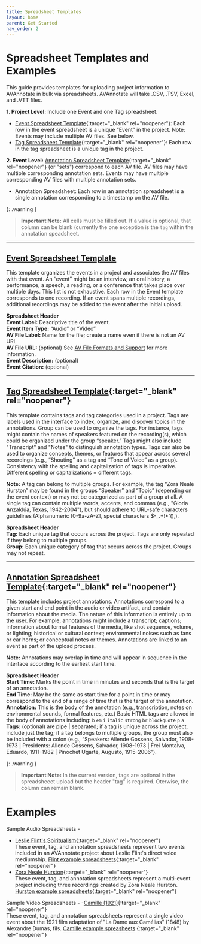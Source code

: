 ```yaml
---
title: Spreadsheet Templates
layout: home
parent: Get Started
nav_order: 2
---
```

# Spreadsheet Templates and Examples

This guide provides templates for uploading project information to AVAnnotate in bulk via spreadsheets. AVAnnotate will take .CSV, .TSV, Excel, and .VTT files.

**1. Project Level:** Include one Event and one Tag spreadsheet. 
* [Event Spreadsheet Template](https://docs.google.com/spreadsheets/d/1noYKA8DFaHkSLq-MXSPwCccY3YFeyR52/edit?usp=drive_link&ouid=112492510360958259862&rtpof=true&sd=true){:target="_blank" rel="noopener"}: Each row in the event spreadsheet is a unique “Event” in the project. Note: Events may include multiple AV files. See below.
* [Tag Spreadsheet Template](https://docs.google.com/spreadsheets/d/1LOuw5aiF4v00Ivx3S-ozPcGHzeZf3ovz/edit?usp=sharing&ouid=112492510360958259862&rtpof=true&sd=true){:target="_blank" rel="noopener"}: Each row in the tag spreadsheet is a unique tag in the project.
  
**2. Event Level:** [Annotation Spreadsheet Template](https://docs.google.com/spreadsheets/d/12yn6zxviUpNLYESlGfUyWTc83wmFfsOM/edit?usp=drive_link&ouid=112492510360958259862&rtpof=true&sd=true){:target="_blank" rel="noopener"} (or "sets") correspond to each AV file. AV files may have multiple corresponding annotation sets. Events may have multiple corresponding AV files with multiple annotation sets.  
* Annotation Spreadsheet: Each row in an annotation spreadsheet is a single annotation corresponding to a timestamp on the AV file.

{: .warning }
> **Important Note:** All cells must be filled out. If a value is optional, that column can be blank (currently the one exception is the `tag` within the annotation speadsheet.   

  
---
## [Event Spreadsheet Template](https://docs.google.com/spreadsheets/d/1noYKA8DFaHkSLq-MXSPwCccY3YFeyR52/edit?usp=drive_link&ouid=112492510360958259862&rtpof=true&sd=true)
This template organizes the events in a project and associates the AV files with that event. An “event” might be an interview, an oral history, a performance, a speech, a reading, or a conference that takes place over multiple days. This list is not exhaustive. Each row in the Event template corresponds to one recording. If an event spans multiple recordings, additional recordings may be added to the event after the initial upload.

**Spreadsheet Header** <br>
**Event Label:** Descriptive title of the event. <br>
**Event Item Type:** “Audio” or “Video” <br>
**AV File Label:** Name for the file; create a name even if there is not an AV URL <br>
**AV File URL:**  (optional) See [AV File Formats and Support](https://avannotate.github.io/documentation/pages/av/) for more information. <br>
**Event Description:**  (optional) <br>
**Event Citation:**  (optional) <br>

---
## [Tag Spreadsheet Template](https://docs.google.com/spreadsheets/d/1LOuw5aiF4v00Ivx3S-ozPcGHzeZf3ovz/edit?usp=sharing&ouid=112492510360958259862&rtpof=true&sd=true){:target="_blank" rel="noopener"}
This template contains tags and tag categories used in a project. Tags are labels used in the interface to index, organize, and discover topics in the annotations. Group  can be used to organize the tags. For instance, tags might contain the names of speakers featured on the recording(s), which could be organized under the group “speaker.” Tags might also include "Transcript" and "Notes" to distinguish annotation types. Tags can also be used to organize concepts, themes, or features that appear across several recordings (e.g., “Shouting” as a tag and “Tone of Voice” as a group). Consistency with the spelling and capitalization of tags is imperative. Different spelling or capitalizations = different tags. 

**Note:** 
A tag can belong to multiple groups. For example, the tag “Zora Neale Hurston” may be found in the groups “Speaker” and “Topic” (depending on the event context) or may not be categorized as part of a group at all. 
A single tag can contain multiple words, accents, and commas (e.g., "Gloria Anzaldúa, Texas, 1942-2004"), but should adhere to URL-safe characters guidelines (Alphanumeric [0-9a-zA-Z], special characters $-_.+!*'(),). 

**Spreadsheet Header** <br>
**Tag:** Each unique tag that occurs across the project. Tags are only repeated if they belong to multiple groups.<br>
**Group:** Each unique category of tag that occurs across the project. Groups may not repeat.<br>

---
## [Annotation Spreadsheet Template](https://docs.google.com/spreadsheets/d/12yn6zxviUpNLYESlGfUyWTc83wmFfsOM/edit?usp=drive_link&ouid=112492510360958259862&rtpof=true&sd=true){:target="_blank" rel="noopener"}
This template includes project annotations. Annotations correspond to a given start and end point in the audio or video artifact, and contain information about the media. The nature of this information is entirely up to the user. For example, annotations might include a transcript; captions; information about formal features of the media, like shot sequence, volume, or lighting; historical or cultural context; environmental noises such as fans or car horns; or conceptual notes or themes. 
Annotations are linked to an event as part of the upload process. 

**Note:** 
Annotations may overlap in time and will appear in sequence in the interface according to the earliest start time.

**Spreadsheet Header** <br>
**Start Time:**  Marks the point in time in minutes and seconds that is the target of an annotation. <br>
**End Time:**  May be the same as start time for a point in time or may correspond to the end of a range of time that is the target of the annotation. <br>
**Annotation:** This is the body of the annotation (e.g., transcription, notes on environmental sounds, formal features, etc.) Basic HTML tags are allowed in the body of annotations including: `b`
`em`
`i`
`italic`
`strong`
`br`
`blockquote`
`p`
`a`<br>
**Tags:** (optional) are pipe | separated; if a tag is unique across the project, include just the tag; if a tag belongs to multiple groups, the group must also be included with a colon (e.g., “Speakers: Allende Gossens, Salvador, 1908-1973 | Presidents: Allende Gossens, Salvador, 1908-1973 | Frei Montalva, Eduardo, 1911-1982 | Pinochet Ugarte, Augusto, 1915-2006”).<br> 

{: .warning }
> **Important Note:** In the current version, tags are optional in the spreadsheeet upload but the header "tag" is required. Oterwise, the column can remain blank. 

# Examples
Sample Audio Spreadsheets - 
- [Leslie Flint's Spiritualism](https://saamturner.github.io/wildedoyleflint/){:target="_blank" rel="noopener"}  <br> 
These event, tag, and annotation spreadsheets represent two events included in an AVAnnotate project about Leslie Flint's direct voice mediumship. [Flint example spreadsheets](https://drive.google.com/drive/u/0/folders/1CzTX-WOQbCxYW3YefjOs4bThszHDr-oU){:target="_blank" rel="noopener"}
- [Zora Neale Hurston](https://tanyaclement.github.io/znh-1939/){:target="_blank" rel="noopener"} <br>
These event, tag, and annotation spreadsheets represent a multi-event project including three recordings created by Zora Neale Hurston. [Hurston example spreadsheets](https://utexas.app.box.com/s/ce1cmsvs1ygs6jv1jr2wrfxryc7ig87q){:target="_blank" rel="noopener"}

Sample Video Spreadsheets - 
-[Camille (1921)](https://avannotate.github.io/camille/events/camille-1921/){:target="_blank" rel="noopener"}  <br>
These event, tag, and annotation spreadsheets represent a single video event about the 1921 film adaptation of "La Dame aux Camélias" (1848) by Alexandre Dumas, fils. [Camille example spreasheets](https://docs.google.com/spreadsheets/d/11oOHhd-wPZb7Kr3u5zWrX2ZhTQRn4EOPLuAOxhhKiyc/edit?gid=1408208239#gid=1408208239) {:target="_blank" rel="noopener"}



